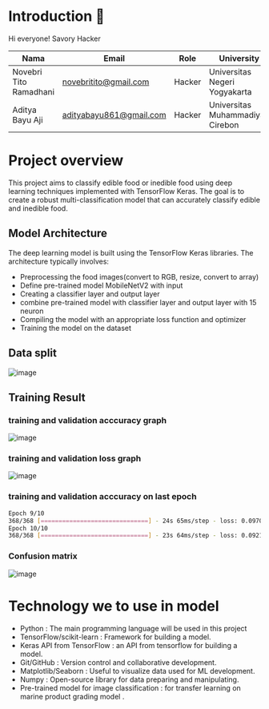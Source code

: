 # Introduction 👋

Hi everyone! Savory Hacker

| Nama | Email | Role | University | LinkedIn |
| ---      | ---       | ---       | ---       | ---       |
| Novebri Tito Ramadhani | novebritito@gmail.com | Hacker | Universitas Negeri Yogyakarta | [![text](https://img.shields.io/badge/LinkedIn-0077B5?style=for-the-badge&logo=linkedin&logoColor=white)](https://www.linkedin.com/in/novebri-tito-ramadhani/) |
| Aditya Bayu Aji | adityabayu861@gmail.com | Hacker | Universitas Muhammadiyah Cirebon | [![text](https://img.shields.io/badge/LinkedIn-0077B5?style=for-the-badge&logo=linkedin&logoColor=white)](https://www.linkedin.com/in/iniadittt/) |

# Project overview

This project aims to classify edible food or inedible food using deep learning techniques implemented with TensorFlow Keras. The goal is to create a robust multi-classification model that can accurately classify edible and inedible food.

## Model Architecture

The deep learning model is built using the TensorFlow Keras libraries. The architecture typically involves:

- Preprocessing the food images(convert to RGB, resize, convert to array)
- Define pre-trained model MobileNetV2 with input
- Creating a classifier layer and output layer
- combine pre-trained model with classifier layer and output layer with 15 neuron
- Compiling the model with an appropriate loss function and optimizer
- Training the model on the dataset

## Data split
![image](https://github.com/Savory-Team/foodition-edible-food-classification/assets/97221880/28c21ce9-df49-48bf-bf97-302487377af9)


## Training Result
### training and validation acccuracy graph
![image](https://github.com/Savory-Team/foodition-edible-food-classification/assets/97221880/67f9517e-24ba-4858-aa3b-12d32c564ce9)


### training and validation loss graph
![image](https://github.com/Savory-Team/foodition-edible-food-classification/assets/97221880/53146ab5-9d37-44fd-90ad-761db4441ea6)



### training and validation acccuracy on last epoch
```bash
Epoch 9/10
368/368 [==============================] - 24s 65ms/step - loss: 0.0970 - accuracy: 0.9691 - categorical_accuracy: 0.0644 - val_loss: 0.0344 - val_accuracy: 0.9893 - val_categorical_accuracy: 0.0559 - lr: 4.4933e-04
Epoch 10/10
368/368 [==============================] - 23s 64ms/step - loss: 0.0921 - accuracy: 0.9708 - categorical_accuracy: 0.0636 - val_loss: 0.0332 - val_accuracy: 0.9889 - val_categorical_accuracy: 0.0559 - lr: 4.0657e-04
```
### Confusion matrix
![image](https://github.com/Savory-Team/foodition-edible-food-classification/assets/97221880/7e75cd91-63ed-49f1-8d06-66b1f6315bc4)

# Technology we to use in model
- Python : The main programming language will be used in this project 
- TensorFlow/scikit-learn : Framework for building a model.
- Keras API from TensorFlow : an API from tensorflow for building a model.
- Git/GitHub : Version control and collaborative development.
- Matplotlib/Seaborn : Useful to visualize data used for ML development.
- Numpy :  Open-source library for data preparing and manipulating.
- Pre-trained model for image classification : for transfer learning on marine product grading model .
